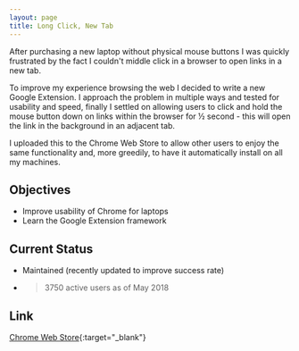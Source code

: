 ```yaml
---
layout: page
title: Long Click, New Tab
---
```


After purchasing a new laptop without physical mouse buttons I was quickly frustrated by the fact I couldn't middle click in a browser to open links in a new tab.

To improve my experience browsing the web I decided to write a new Google Extension. I approach the problem in multiple ways and tested for usability and speed, finally I settled on allowing users to click and hold the mouse button down on links within the browser for ½ second - this will open the link in the background in an adjacent tab.

I uploaded this to the Chrome Web Store to allow other users to enjoy the same functionality and, more greedily, to have it automatically install on all my machines.

Objectives
---
* Improve usability of Chrome for laptops
* Learn the Google Extension framework

Current Status
---
* Maintained (recently updated to improve success rate)</li>
* > 3750 active users as of May 2018

Link
---

[Chrome Web Store](https://chrome.google.com/webstore/detail/jphlcgnallcfbnpgmblmlmkehbffnoph){:target="_blank"}

